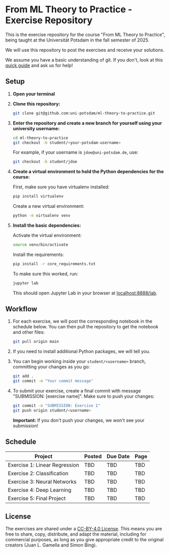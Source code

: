 # From ML Theory to Practice - Exercise Repository

This is the exercise repository for the course "From ML Theory to Practice", being taught at the Universität Potsdam in the fall semester of 2025.

We will use this repository to post the exercises and receive your solutions.

We assume you have a basic understanding of git. If you don't, look at this [quick guide](https://rogerdudler.github.io/git-guide/) and ask us for help!

## Setup

1. **Open your terminal**

2. **Clone this repository:**
   ```bash
   git clone git@github.com:uni-potsdam/ml-theory-to-practice.git
   ```

3. **Enter the repository and create a new branch for yourself using your university username:**
   ```bash
   cd ml-theory-to-practice
   git checkout -b student/<your-potsdam-username>
   ```
   For example, if your username is `jdoe@uni-potsdam.de`, use:
   ```bash
   git checkout -b student/jdoe
   ```

4. **Create a virtual environment to hold the Python dependencies for the course:**
   
   First, make sure you have virtualenv installed:
   ```bash
   pip install virtualenv
   ```
   
   Create a new virtual environment:
   ```bash
   python -m virtualenv venv
   ```

5. **Install the basic dependencies:**
   
   Activate the virtual environment:
   ```bash
   source venv/bin/activate
   ```
   
   Install the requirements:
   ```bash
   pip install -r core_requirements.txt
   ```
   
   To make sure this worked, run:
   ```bash
   jupyter lab
   ```
   This should open Jupyter Lab in your browser at [localhost:8888/lab](http://localhost:8888/lab).

## Workflow

1. For each exercise, we will post the corresponding notebook in the schedule below. You can then pull the repository to get the notebook and other files:
   ```bash
   git pull origin main
   ```

2. If you need to install additional Python packages, we will tell you.

3. You can begin working inside your `student/<username>` branch, committing your changes as you go:
   ```bash
   git add .
   git commit -m "Your commit message"
   ```

4. To submit your exercise, create a final commit with message "SUBMISSION: [exercise name]". Make sure to push your changes:
   ```bash
   git commit -m "SUBMISSION: Exercise 1"
   git push origin student/<username>
   ```
   **Important:** If you don't push your changes, we won't see your submission!

## Schedule

| Project | Posted | Due Date | Page |
|---------|--------|----------|------|
| Exercise 1: Linear Regression | TBD | TBD | TBD |
| Exercise 2: Classification | TBD | TBD | TBD |
| Exercise 3: Neural Networks | TBD | TBD | TBD |
| Exercise 4: Deep Learning | TBD | TBD | TBD |
| Exercise 5: Final Project | TBD | TBD | TBD |

## License

The exercises are shared under a [CC-BY-4.0 License](https://creativecommons.org/licenses/by/4.0/). This means you are free to share, copy, distribute, and adapt the material, including for commercial purposes, as long as you give appropriate credit to the original creators (Juan L. Gamella and Simon Bing).
